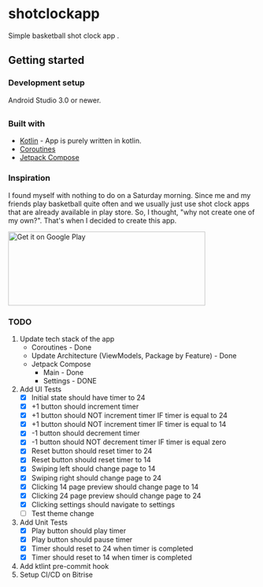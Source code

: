 # shotclockapp

Simple basketball shot clock app .

## Getting started

### Development setup

Android Studio 3.0 or newer.

##

### Built with

* [Kotlin](https://kotlinlang.org/) - App is purely written in kotlin.
* [Coroutines](https://kotlinlang.org/docs/coroutines-overview.html)
* [Jetpack Compose](https://developer.android.com/jetpack/compose)

### Inspiration

I found myself with nothing to do on a Saturday morning. Since me and my friends play basketball
quite often and we usually just use shot clock apps that are already available in play store. So, I
thought, "why not create one of my own?". That's when I decided to create this app.

<a href='https://play.google.com/store/apps/details?id=jermaine.shotclockapp&pcampaignid=MKT-Other-global-all-co-prtnr-py-PartBadge-Mar2515-1'><img alt='Get it on Google Play' src='https://play.google.com/intl/en_us/badges/images/generic/en_badge_web_generic.png' height=150 width=400/></a>

### TODO

1. Update tech stack of the app
    * Coroutines - Done
    * Update Architecture (ViewModels, Package by Feature) - Done
    * Jetpack Compose
        * Main - Done
        * Settings - DONE
2. Add UI Tests
    - [x] Initial state should have timer to 24
    - [x] +1 button should increment timer
    - [x] +1 button should NOT increment timer IF timer is equal to 24
    - [x] +1 button should NOT increment timer IF timer is equal to 14
    - [x] -1 button should decrement timer
    - [x] -1 button should NOT decrement timer IF timer is equal zero
    - [x] Reset button should reset timer to 24
    - [x] Reset button should reset timer to 14
    - [x] Swiping left should change page to 14
    - [x] Swiping right should change page to 24
    - [x] Clicking 14 page preview should change page to 14
    - [x] Clicking 24 page preview should change page to 24
    - [x] Clicking settings should navigate to settings
    - [ ] Test theme change
3. Add Unit Tests
    - [x] Play button should play timer
    - [x] Play button should pause timer
    - [x] Timer should reset to 24 when timer is completed
    - [x] Timer should reset to 14 when timer is completed
4. Add ktlint pre-commit hook
5. Setup CI/CD on Bitrise
